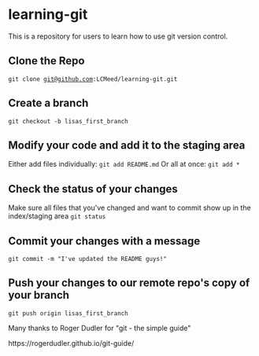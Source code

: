 # learning-git
This is a repository for users to learn how to use git version control.

## Clone the Repo
<code>git clone git@github.com:LCMeed/learning-git.git</code>

## Create a branch
<code>git checkout -b lisas_first_branch</code>

## Modify your code and add it to the staging area
Either add files individually:
<code>git add README.md</code>
Or all at once:
<code>git add *</code>

## Check the status of your changes
Make sure all files that you've changed and want to commit show up in the index/staging area
<code>git status</code>

## Commit your changes with a message
<code>git commit -m "I've updated the README guys!"</code>

## Push your changes to our remote repo's copy of your branch
<code>git push origin lisas_first_branch</code>

Many thanks to Roger Dudler for "git - the simple guide"

<link>https://rogerdudler.github.io/git-guide/</link>
